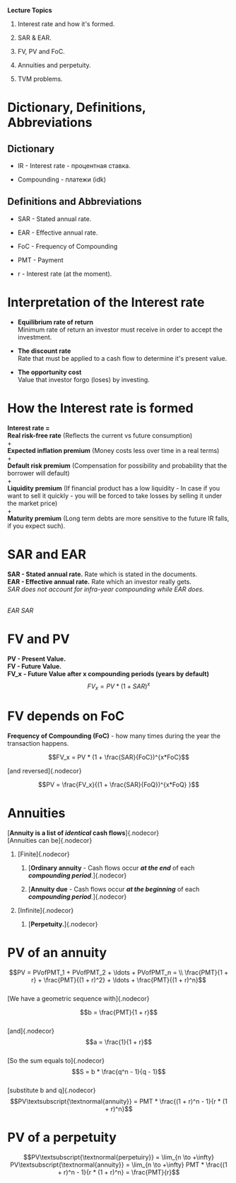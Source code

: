 **Lecture Topics**

1.  Interest rate and how it's formed.

2.  SAR & EAR.

3.  FV, PV and FoC.

4.  Annuities and perpetuity.

5.  TVM problems.

# Dictionary, Definitions, Abbreviations

## Dictionary

-   IR - Interest rate - процентная ставка.

-   Compounding - платежи (idk)

## Definitions and Abbreviations

-   SAR - Stated annual rate.

-   EAR - Effective annual rate.

-   FoC - Frequency of Compounding

-   PMT - Payment

-   r - Interest rate (at the moment).

# Interpretation of the Interest rate

-   **Equilibrium rate of return**\
    Minimum rate of return an investor must receive in order to accept
    the investment.

-   **The discount rate**\
    Rate that must be applied to a cash flow to determine it's present
    value.

-   **The opportunity cost**\
    Value that investor forgo (loses) by investing.

# How the Interest rate is formed

**Interest rate =**\
**Real risk-free rate** (Reflects the current vs future consumption)\
+\
**Expected inflation premium** (Money costs less over time in a real
terms)\
+\
**Default risk premium** (Compensation for possibility and probability
that the borrower will default)\
+\
**Liquidity premium** (If financial product has a low liquidity - In
case if you want to sell it quickly - you will be forced to take losses
by selling it under the market price)\
+\
**Maturity premium** (Long term debts are more sensitive to the future
IR falls, if you expect such).

# SAR and EAR

**SAR - Stated annual rate.** Rate which is stated in the documents.\
**EAR - Effective annual rate.** Rate which an investor really gets.\
*SAR does not account for infra-year compounding while EAR does.*

\
*EAR SAR*

# FV and PV

**PV - Present Value.**\
**FV - Future Value.**\
**FV_x** **- Future Value after x compounding periods (years by
default)**\
$$FV_x = PV * (1 + SAR)^x$$

# FV depends on FoC

**Frequency of Compounding (FoC)** - how many times during the year the
transaction happens.

$$FV_x = PV * (1 + \frac{SAR}{FoC})^{x*FoC}$$

[and reversed]{.nodecor}

$$PV = \frac{FV_x}{(1 + \frac{SAR}{FoQ})^{x*FoQ} }$$

# Annuities

[**Annuity is a list of *identical* cash flows**]{.nodecor}\
[Annuities can be]{.nodecor}

1.  [Finite]{.nodecor}

    1.  [**Ordinary annuity** - Cash flows occur ***at the end*** of
        each ***compounding period***.]{.nodecor}

    2.  [**Annuity due** - Cash flows occur ***at the beginning*** of
        each ***compounding period***.]{.nodecor}

2.  [Infinite]{.nodecor}

    1.  [**Perpetuity.**]{.nodecor}

# PV of an annuity

$$PV = PVofPMT_1 + PVofPMT_2 + \ldots + PVofPMT_n = \\
\frac{PMT}{1 + r} + \frac{PMT}{(1 + r)^2} + \ldots + \frac{PMT}{(1 + r)^n}$$\
[We have a geometric sequence with]{.nodecor}

$$b = \frac{PMT}{1 + r}$$\
[and]{.nodecor}\
$$a = \frac{1}{1 + r}$$\
[So the sum equals to]{.nodecor}\
$$S = b * \frac{q^n - 1}{q - 1}$$\
[substitute b and q]{.nodecor}\
$$PV\textsubscript{\textnormal{annuity}} = PMT * \frac{(1 + r)^n - 1}{r * (1 + r)^n}$$

# PV of a perpetuity

$$PV\textsubscript{\textnormal{perpetuiry}} = \lim_{n \to +\infty} PV\textsubscript{\textnormal{annuity}} =  \lim_{n \to +\infty} PMT * \frac{(1 + r)^n - 1}{r * (1 + r)^n} = \frac{PMT}{r}$$
